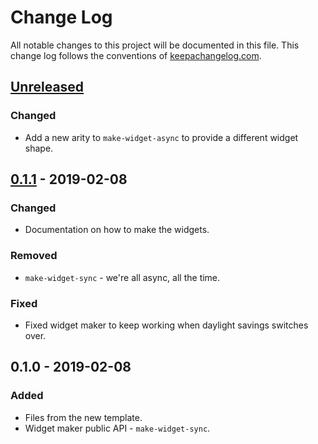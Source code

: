 # Change Log
All notable changes to this project will be documented in this file. This change log follows the conventions of [keepachangelog.com](http://keepachangelog.com/).

## [Unreleased]
### Changed
- Add a new arity to `make-widget-async` to provide a different widget shape.

## [0.1.1] - 2019-02-08
### Changed
- Documentation on how to make the widgets.

### Removed
- `make-widget-sync` - we're all async, all the time.

### Fixed
- Fixed widget maker to keep working when daylight savings switches over.

## 0.1.0 - 2019-02-08
### Added
- Files from the new template.
- Widget maker public API - `make-widget-sync`.

[Unreleased]: https://github.com/your-name/testing/compare/0.1.1...HEAD
[0.1.1]: https://github.com/your-name/testing/compare/0.1.0...0.1.1
